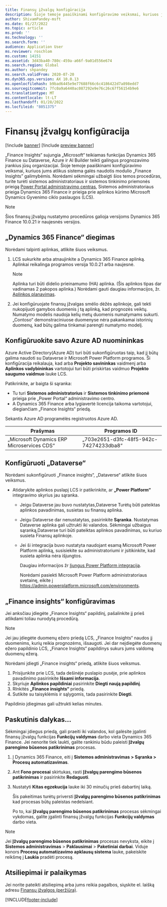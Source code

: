 ```yaml
---
title: Finansų įžvalgų konfigūracija
description: Šioje temoje paaiškinami konfigūravimo veiksmai, kuriuos jums atlikus sistema galės naudotis modulio „Finance Insights” galimybėmis.
author: ShivamPandey-msft
ms.date: 01/27/2022
ms.topic: article
ms.prod: ''
ms.technology: ''
ms.search.form: ''
audience: Application User
ms.reviewer: roschlom
ms.custom: 14151
ms.assetid: 3d43ba40-780c-459a-a66f-9a01d556e674
ms.search.region: Global
ms.author: shpandey
ms.search.validFrom: 2020-07-20
ms.dyn365.ops.version: AX 10.0.13
ms.openlocfilehash: b9bad6445e9e77688f66c6c4186422d7a898edd7
ms.sourcegitcommit: 7fc0a9a6440ac087292e9e76c26c67f56154b9e6
ms.translationtype: MT
ms.contentlocale: lt-LT
ms.lasthandoff: 01/28/2022
ms.locfileid: "8051375"
---
```

# <a name="configuration-for-finance-insights"></a>Finansų įžvalgų konfigūracija

[!include [banner](../includes/banner.md)]
[!include [preview banner](../includes/preview-banner.md)]

„Finance Insights“ sujungia „Microsoft“ teikiamas funkcijas Dynamics 365 Finance su Dataverse, Azure ir AI Builder teikti galingus prognozavimo įrankius jūsų organizacijai. Šioje temoje paaiškinami konfigūravimo veiksmai, kuriuos jums atlikus sistema galės naudotis modulio „Finance Insights” galimybėmis. Norėdami sėkmingai užbaigti šios temos procedūras, turite turėti sistemos administratoriaus ir sistemos tinkinimo priemonės prieigą [Power Portal administravimo centras](https://admin.powerplatform.microsoft.com/), Sistemos administratoriaus prieiga Dynamics 365 Finance ir prieiga prie aplinkos kūrimo Microsoft Dynamics Gyvenimo ciklo paslaugos (LCS).

> [!NOTE]
> Šios finansų įžvalgų nustatymo procedūros galioja versijoms Dynamics 365 Finance 10.0.21 ir naujesnės versijos.

## <a name="deploy-dynamics-365-finance"></a>„Dynamics 365 Finance“ diegimas

Norėdami talpinti aplinkas, atlikite šiuos veiksmus.

1. LCS sukurkite arba atnaujinkite a Dynamics 365 Finance aplinką. Aplinkai reikalinga programos versija 10.0.21 arba naujesnė.

    > [!NOTE]
    > Aplinka turi būti didelio prieinamumo (HA) aplinka. (Šis aplinkos tipas dar vadinamas 2 pakopos aplinka.) Norėdami gauti daugiau informacijos, žr. [Aplinkos planavimas](../../fin-ops-core/fin-ops/imp-lifecycle/environment-planning.md).

2. Jei konfigūruojate finansų įžvalgas smėlio dėžės aplinkoje, gali tekti nukopijuoti gamybos duomenis į tą aplinką, kad prognozės veiktų. Numatymo modelis naudoja kelių metų duomenis numatymams sukurti. „Contoso“ demonstraciniuose duomenyse nėra pakankamai istorinių duomenų, kad būtų galima tinkamai parengti numatymo modelį. 

## <a name="configure-your-azure-ad-tenant"></a>Konfigūruokite savo Azure AD nuomininkas

Azure Active Directory(Azure AD) turi būti sukonfigūruotas taip, kad jį būtų galima naudoti su Dataverse ir Microsoft Power Platform programos. Ši konfigūracija reikalauja, kad arba **Projekto savininkas** vaidmenį arba **Aplinkos vadybininkas** vartotojui turi būti priskirtas vaidmuo **Projekto saugumo vaidmuo** lauke LCS.

Patikrinkite, ar baigta ši sąranka:

- Tu turi **Sistemos administratorius** ir **Sistemos tinkinimo priemonė** prieiga prie „Power Portal“ administravimo centro.
- A Dynamics 365 Finance arba lygiavertė licencija taikoma vartotojui, diegiančiam „Finance Insights“ priedą.

Sekantis Azure AD programėlės registruotos Azure AD.

|  Prašymas                             | Programos ID                               |
|------------------------------------------|--------------------------------------|
| „Microsoft Dynamics ERP Microservices CDS“ | „703e2651-d3fc-48f5-942c-74274233dba8“ |
    
## <a name="configure-dataverse"></a>Konfigūruoti „Dataverse“

Norėdami sukonfigūruoti „Finance insights“, „Dataverse“ atlikite šiuos veiksmus.

- Atidarykite aplinkos puslapį LCS ir patikrinkite, ar **„Power Platform“** integravimo skyrius jau sąranka.

    - Jeigu Dataverse jau buvo nustatytas,Dataverse Turėtų būti pateiktas aplinkos pavadinimas, susietas su finansų aplinka.
    - Jeigu Dataverse dar nenustatytas, pasirinkite **Sąranka**. Nustatymas Dataverse aplinka gali užtrukti iki valandos. Sėkmingai užbaigus sąranką,Dataverse turi būti pateiktas aplinkos pavadinimas, su kuriuo susieta Finansų aplinkoje.
    - Jei ši integracija buvo nustatyta naudojant esamą Microsoft Power Platform aplinką, susisiekite su administratoriumi ir įsitikinkite, kad susieta aplinka nėra išjungtos.

        Daugiau informacijos žr [Įjungus Power Platform integracija](../../fin-ops-core/dev-itpro/power-platform/enable-power-platform-integration.md). 

        Norėdami pasiekti Microsoft Power Platform administratoriaus svetainę, eikite į <https://admin.powerplatform.microsoft.com/environments>.

## <a name="configure-the-finance-insights-add-in"></a>„Finance insights“ konfigūravimas

Jei anksčiau įdiegėte „Finance Insights“ papildinį, pašalinkite jį prieš atlikdami toliau nurodytą procedūrą.

> [!NOTE]
> Jei jau įdiegėte duomenų ežero priedą LCS, „Finance Insights“ naudos jį duomenims, kurių reikia prognozėms, išsaugoti. Jei dar neįdiegėte duomenų ežero papildinio LCS, „Finance Insights“ papildinys sukurs jums valdomą duomenų ežerą.

Norėdami įdiegti „Finance insights“ priedą, atlikite šiuos veiksmus.

1. Prisijunkite prie LCS, tada dešinėje puslapio pusėje, prie aplinkos pavadinimo pasirinkite **Išsami informacija**.
2. Skyriuje **Aplinkos papildiniai** pasirinkite **Diegti naują papildinį**.
3. RInkitės **„Finance insights“** priedą.
4. Sutikite su taisyklėmis ir sąlygomis, tada pasirinkite **Diegti**.

Papildinio įdiegimas gali užtrukti kelias minutes.

## <a name="one-last-thing"></a>Paskutinis dalykas...

Sėkmingai įdiegus priedą, gali praeiti iki valandos, kol galėsite įgalinti finansų įžvalgų funkcijas **Funkcijų valdymas** darbo vieta Dynamics 365 Finance. Jei nenorite tiek laukti, galite rankiniu būdu paleisti **Įžvalgų parengimo būsenos patikrinimas** procesas. 

1. Į Dynamics 365 Finance, eiti į **Sistemos administravimas \> Sąranka \> Procesų automatizavimas**.
2. Ant **Fono procesai** skirtukas, rasti **Įžvalgų parengimo būsenos patikrinimas** ir pasirinkite **Redaguoti**.
3. Nustatyti **Kitas egzekucija** lauke iki 30 minučių prieš dabartinį laiką.

   Šis pakeitimas turėtų priversti **Įžvalgų parengimo būsenos patikrinimas** kad procesas būtų paleistas nedelsiant.

   Po to, kai **Įžvalgų parengimo būsenos patikrinimas** procesas sėkmingai vykdomas, galite įgalinti finansų įžvalgų funkcijas **Funkcijų valdymas** darbo vieta.

> [!NOTE]
> Jei **Įžvalgų parengimo būsenos patikrinimas** procesas nevyksta, eikite į **Sistemos administravimas** > **Paklausimai** > **Paketiniai darbai**. Viduje konors **Procesų automatizavimo apklausų sistema** lauke, pakeiskite reikšmę į **Laukia** pradėti procesą. 
> 
## <a name="feedback-and-support"></a>Atsiliepimai ir palaikymas

Jei norite pateikti atsiliepimą arba jums reikia pagalbos, siųskite el. laišką adresu [Finansų įžvalgos (peržiūra)](mailto:fiap@microsoft.com).

[!INCLUDE[footer-include](../../includes/footer-banner.md)]
